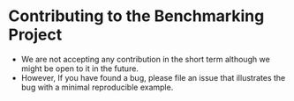 # Contributing to the Benchmarking Project

- We are not accepting any contribution in the short term although we might be open to it in the future. 
- However, If you have found a bug, please file an issue that illustrates the bug with a minimal reproducible example.